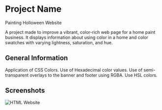 # Project Name
 Painting Holloween Website 
 
A project made to improve a vibrant, color-rich web page for a home paint business. It displays information about using color in a home and color swatches with varying lightness, saturation, and hue.

## General Information
Application of CSS Colors.
Use of Hexadecimal color values.
Use of semi-transparent overlays to the banner and footer using RGBA.
Use HSL colors.

## Screenshots
![HTML Website](./painting.png)

